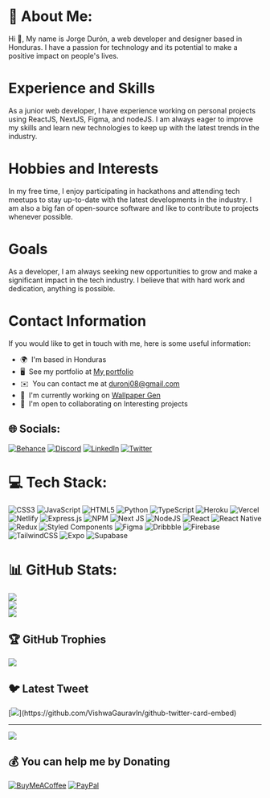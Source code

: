 # 💫 About Me:
Hi 👋, My name is Jorge Durón, a web developer and designer based in Honduras. I have a passion for technology and its potential to make a positive impact on people's lives.

# Experience and Skills
As a junior web developer, I have experience working on personal projects using ReactJS, NextJS, Figma, and nodeJS. I am always eager to improve my skills and learn new technologies to keep up with the latest trends in the industry.

# Hobbies and Interests
In my free time, I enjoy participating in hackathons and attending tech meetups to stay up-to-date with the latest developments in the industry. I am also a big fan of open-source software and like to contribute to projects whenever possible.

# Goals
As a developer, I am always seeking new opportunities to grow and make a significant impact in the tech industry. I believe that with hard work and dedication, anything is possible.

# Contact Information
If you would like to get in touch with me, here is some useful information:
* 🌍  I'm based in Honduras
* 🖥️  See my portfolio at [My portfolio](https://jorge-duron.netlify.app/)
* ✉️  You can contact me at [duronj08@gmail.com](mailto:duronj08@gmail.com)
* 🚀  I'm currently working on [Wallpaper Gen](http://wallpaper-pro.netlify.app/)
* 🤝  I'm open to collaborating on Interesting projects


## 🌐 Socials:
[![Behance](https://img.shields.io/badge/Behance-1769ff?logo=behance&logoColor=white)](https://behance.net/jorgeduron_d) [![Discord](https://img.shields.io/badge/Discord-%237289DA.svg?logo=discord&logoColor=white)](https://discord.gg/Yako#2596) [![LinkedIn](https://img.shields.io/badge/LinkedIn-%230077B5.svg?logo=linkedin&logoColor=white)](https://linkedin.com/in/jorge-durón-850a461bb) [![Twitter](https://img.shields.io/badge/Twitter-%231DA1F2.svg?logo=Twitter&logoColor=white)](https://twitter.com/jdd2_) 

# 💻 Tech Stack:
![CSS3](https://img.shields.io/badge/css3-%231572B6.svg?style=for-the-badge&logo=css3&logoColor=white) ![JavaScript](https://img.shields.io/badge/javascript-%23323330.svg?style=for-the-badge&logo=javascript&logoColor=%23F7DF1E) ![HTML5](https://img.shields.io/badge/html5-%23E34F26.svg?style=for-the-badge&logo=html5&logoColor=white) ![Python](https://img.shields.io/badge/python-3670A0?style=for-the-badge&logo=python&logoColor=ffdd54) ![TypeScript](https://img.shields.io/badge/typescript-%23007ACC.svg?style=for-the-badge&logo=typescript&logoColor=white) ![Heroku](https://img.shields.io/badge/heroku-%23430098.svg?style=for-the-badge&logo=heroku&logoColor=white) ![Vercel](https://img.shields.io/badge/vercel-%23000000.svg?style=for-the-badge&logo=vercel&logoColor=white) ![Netlify](https://img.shields.io/badge/netlify-%23000000.svg?style=for-the-badge&logo=netlify&logoColor=#00C7B7) ![Express.js](https://img.shields.io/badge/express.js-%23404d59.svg?style=for-the-badge&logo=express&logoColor=%2361DAFB) ![NPM](https://img.shields.io/badge/NPM-%23000000.svg?style=for-the-badge&logo=npm&logoColor=white) ![Next JS](https://img.shields.io/badge/Next-black?style=for-the-badge&logo=next.js&logoColor=white) ![NodeJS](https://img.shields.io/badge/node.js-6DA55F?style=for-the-badge&logo=node.js&logoColor=white) ![React](https://img.shields.io/badge/react-%2320232a.svg?style=for-the-badge&logo=react&logoColor=%2361DAFB) ![React Native](https://img.shields.io/badge/react_native-%2320232a.svg?style=for-the-badge&logo=react&logoColor=%2361DAFB) ![Redux](https://img.shields.io/badge/redux-%23593d88.svg?style=for-the-badge&logo=redux&logoColor=white) ![Styled Components](https://img.shields.io/badge/styled--components-DB7093?style=for-the-badge&logo=styled-components&logoColor=white) 	![Figma](https://img.shields.io/badge/figma-%23F24E1E.svg?style=for-the-badge&logo=figma&logoColor=white) ![Dribbble](https://img.shields.io/badge/Dribbble-EA4C89?style=for-the-badge&logo=dribbble&logoColor=white) ![Firebase](https://img.shields.io/badge/firebase-%23039BE5.svg?style=for-the-badge&logo=firebase) ![TailwindCSS](https://img.shields.io/badge/tailwindcss-%2338B2AC.svg?style=for-the-badge&logo=tailwind-css&logoColor=white) ![Expo](https://img.shields.io/badge/expo-1C1E24?style=for-the-badge&logo=expo&logoColor=#D04A37) 	![Supabase](https://img.shields.io/badge/Supabase-3ECF8E?style=for-the-badge&logo=supabase&logoColor=white)
# 📊 GitHub Stats:
![](https://github-readme-stats.vercel.app/api?username=koikiss-dev&theme=dark&hide_border=false&include_all_commits=true&count_private=true)<br/>
![](https://github-readme-streak-stats.herokuapp.com/?user=koikiss-dev&theme=dark&hide_border=false)<br/>
![](https://github-readme-stats.vercel.app/api/top-langs/?username=koikiss-dev&theme=dark&hide_border=false&include_all_commits=true&count_private=true&layout=compact)

## 🏆 GitHub Trophies
![](https://github-profile-trophy.vercel.app/?username=koikiss-dev&theme=radical&no-frame=false&no-bg=true&margin-w=4)

## 🐦 Latest Tweet
[![](https://gtce.itsvg.in/api?username=jdd2_)](https://github.com/VishwaGauravIn/github-twitter-card-embed)

---
[![](https://visitcount.itsvg.in/api?id=koikiss-dev&icon=5&color=0)](https://visitcount.itsvg.in)

  ## 💰 You can help me by Donating
  [![BuyMeACoffee](https://img.shields.io/badge/Buy%20Me%20a%20Coffee-ffdd00?style=for-the-badge&logo=buy-me-a-coffee&logoColor=black)](https://buymeacoffee.com/duronj08) [![PayPal](https://img.shields.io/badge/PayPal-00457C?style=for-the-badge&logo=paypal&logoColor=white)](https://paypal.me/jorgejto) 

  
<!-- Proudly created with GPRM ( https://gprm.itsvg.in ) -->
